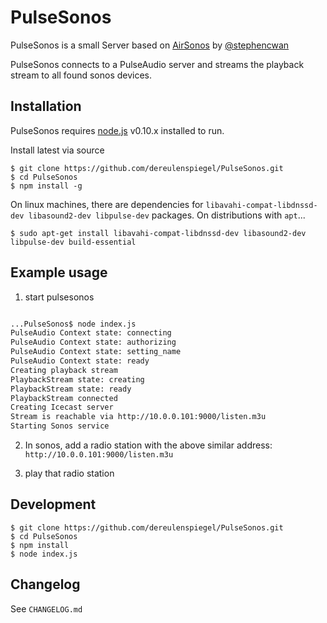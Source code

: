 PulseSonos
==========

PulseSonos is a small Server based on [AirSonos](https://github.com/stephen/airsonos) by [@stephencwan](https://twitter.com/stephencwan)

PulseSonos connects to a PulseAudio server and streams the playback stream to all found sonos devices.

Installation
------------

PulseSonos requires [node.js](http://nodejs.org) v0.10.x installed to run.

Install latest via source
```
$ git clone https://github.com/dereulenspiegel/PulseSonos.git
$ cd PulseSonos
$ npm install -g
```

On linux machines, there are dependencies for `libavahi-compat-libdnssd-dev libasound2-dev libpulse-dev` packages. On distributions with `apt`...
```
$ sudo apt-get install libavahi-compat-libdnssd-dev libasound2-dev libpulse-dev build-essential
```

Example usage
-------------

1. start pulsesonos
```bash

...PulseSonos$ node index.js
PulseAudio Context state: connecting
PulseAudio Context state: authorizing
PulseAudio Context state: setting_name
PulseAudio Context state: ready
Creating playback stream
PlaybackStream state: creating
PlaybackStream state: ready
PlaybackStream connected
Creating Icecast server
Stream is reachable via http://10.0.0.101:9000/listen.m3u
Starting Sonos service
```

2. In sonos, add a radio station with the above similar address: `http://10.0.0.101:9000/listen.m3u`

3. play that radio station

Development
-----------
```
$ git clone https://github.com/dereulenspiegel/PulseSonos.git
$ cd PulseSonos
$ npm install
$ node index.js
```

Changelog
---------

See ```CHANGELOG.md```
